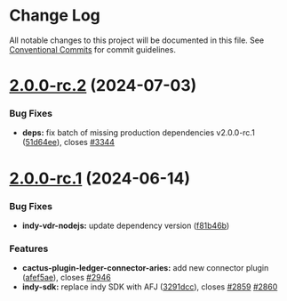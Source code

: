 # Change Log

All notable changes to this project will be documented in this file.
See [Conventional Commits](https://conventionalcommits.org) for commit guidelines.

# [2.0.0-rc.2](https://github.com/hyperledger/cacti/compare/v2.0.0-rc.1...v2.0.0-rc.2) (2024-07-03)

### Bug Fixes

* **deps:** fix batch of missing production dependencies v2.0.0-rc.1 ([51d64ee](https://github.com/hyperledger/cacti/commit/51d64eead473d928086eb53adf0850c3b43cbda9)), closes [#3344](https://github.com/hyperledger/cacti/issues/3344)

# [2.0.0-rc.1](https://github.com/hyperledger/cacti/compare/v2.0.0-alpha.2...v2.0.0-rc.1) (2024-06-14)

### Bug Fixes

* **indy-vdr-nodejs:** update dependency version ([f81b46b](https://github.com/hyperledger/cacti/commit/f81b46bce5ca0880e6bf6b51be2233e2616759a5))

### Features

* **cactus-plugin-ledger-connector-aries:** add new connector plugin ([afef5ae](https://github.com/hyperledger/cacti/commit/afef5ae3e2f36bf7f25928ee75f82bc4800b3172)), closes [#2946](https://github.com/hyperledger/cacti/issues/2946)
* **indy-sdk:** replace indy SDK with AFJ ([3291dcc](https://github.com/hyperledger/cacti/commit/3291dcc57e9e4eb04e0b9abab4134e1a5e2b0bbf)), closes [#2859](https://github.com/hyperledger/cacti/issues/2859) [#2860](https://github.com/hyperledger/cacti/issues/2860)
